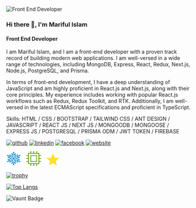 ![Front End Developer](https://media.licdn.com/dms/image/D5616AQEgste7GXdoRw/profile-displaybackgroundimage-shrink_350_1400/0/1701260442316?e=1712188800&v=beta&t=I95VJwOpYMrH6narU5HhtYKzNgwKO7YrDHSDKZ9_BDM)

### Hi there 👋, I'm Mariful Islam
#### Front End Developer

I am Mariful Islam, and I am a front-end developer with a proven track record of building modern web applications. I am well-versed in a wide range of technologies, including MongoDB, Express, React, Redux, Next.js, Node.js, PostgreSQL, and Prisma.

In terms of front-end development, I have a deep understanding of JavaScript and am highly proficient in React.js and Next.js, along with their core principles. My experience includes working with popular React.js workflows such as Redux, Redux Toolkit, and RTK. Additionally, I am well-versed in the latest ECMAScript specifications and proficient in TypeScript.

Skills:  HTML / CSS / BOOTSTRAP / TAILWIND CSS / ANT DESIGN / JAVASCRIPT / REACT JS / NEXT JS / MONGOODB / MONGOOSE / EXPRESS JS / POSTGRESQL / PRISMA ODM / JWT TOKEN / FIREBASE


[<img src='https://cdn.jsdelivr.net/npm/simple-icons@3.0.1/icons/github.svg' alt='github' height='40'>](https://github.com/maruf1996)  [<img src='https://cdn.jsdelivr.net/npm/simple-icons@3.0.1/icons/linkedin.svg' alt='linkedin' height='40'>](https://www.linkedin.com/in/maruf1122/)  [<img src='https://cdn.jsdelivr.net/npm/simple-icons@3.0.1/icons/facebook.svg' alt='facebook' height='40'>](https://www.facebook.com/profile.php?id=100012133538164 )  [<img src='https://cdn.jsdelivr.net/npm/simple-icons@3.0.1/icons/icloud.svg' alt='website' height='40'>](https://mariful-islam.netlify.app/)  

<a href='https://archiveprogram.github.com/'><img src='https://raw.githubusercontent.com/acervenky/animated-github-badges/master/assets/acbadge.gif' width='40' height='40'></a> <a href='https://docs.github.com/en/developers'><img src='https://raw.githubusercontent.com/acervenky/animated-github-badges/master/assets/devbadge.gif' width='40' height='40'></a> <a href='https://stars.github.com/'><img src='https://raw.githubusercontent.com/acervenky/animated-github-badges/master/assets/starbadge.gif' width='35' height='35'></a> 

[![trophy](https://github-profile-trophy.vercel.app/?username=maruf1996)](https://github.com/ryo-ma/github-profile-trophy)

[![Top Langs](https://github-readme-stats.vercel.app/api/top-langs/?username=maruf1996)](https://github.com/anuraghazra/github-readme-stats)

![Vaunt Badge](https://api.vaunt.dev/v1/github/entities/maruf1996/contributions?format=svg&private=true)  
